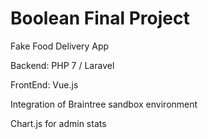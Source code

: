 # Boolean Final Project

Fake Food Delivery App

Backend: PHP 7 / Laravel

FrontEnd: Vue.js

Integration of Braintree sandbox environment

Chart.js for admin stats
